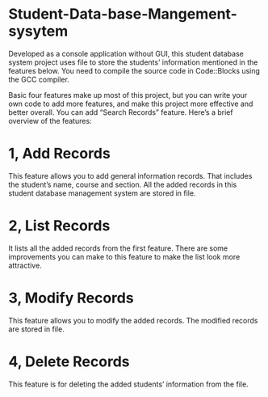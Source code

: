 # Student-Data-base-Mangement-sysytem
Developed as a console application without GUI, this student database system project uses file to store the students’ information mentioned in the features below. You need to compile the source code in Code::Blocks using the GCC compiler. 

Basic four features make up most of this project, but you can write your own code to add more features, and make this project more effective and better overall. You can add “Search Records” feature. Here’s a brief overview of the features:

# 1, Add Records
This feature allows you to add general information records. That includes the student’s name, course and section. All the added records in this student database management system are stored in file.

# 2, List Records
It lists all the added records from the first feature. There are some improvements you can make to this feature to make the list look more attractive.

# 3, Modify Records
This feature allows you to modify the added records. The modified records are stored in file.

# 4, Delete Records
This feature is for deleting the added students’ information from the file.
